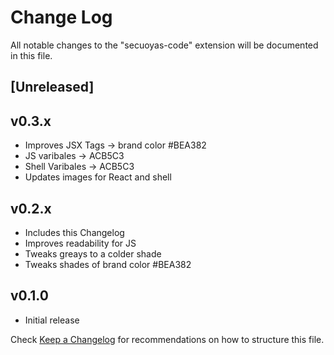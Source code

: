 # Change Log

All notable changes to the "secuoyas-code" extension will be documented in this file.



## [Unreleased]

## v0.3.x 
- Improves JSX Tags -> brand color #BEA382
- JS varibales -> ACB5C3
- Shell Varibales -> ACB5C3
- Updates images for React and shell

## v0.2.x 
- Includes this Changelog
- Improves readability for JS
- Tweaks greays to a colder shade
- Tweaks shades of brand color #BEA382


## v0.1.0 
- Initial release


Check [Keep a Changelog](http://keepachangelog.com/) for recommendations on how to structure this file.